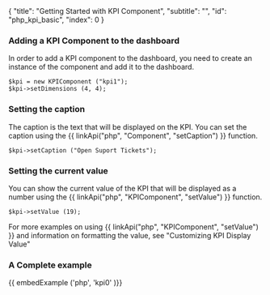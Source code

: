 <meta>
{
	"title": "Getting Started with KPI Component",
	"subtitle": "",
	"id": "php_kpi_basic",
	"index": 0
}
</meta>

### Adding a KPI Component to the dashboard

In order to add a KPI component to the dashboard, you need to create an instance of the component and add it to the dashboard.

~~~
$kpi = new KPIComponent ("kpi1");
$kpi->setDimensions (4, 4);
~~~

### Setting the caption

The caption is the text that will be displayed on the KPI. You can set the caption using the {{ linkApi("php", "Component", "setCaption") }} function.

~~~
$kpi->setCaption ("Open Suport Tickets");
~~~

### Setting the current value

You can show the current value of the KPI that will be displayed as a number using the {{ linkApi("php", "KPIComponent", "setValue") }} function.

~~~
$kpi->setValue (19);
~~~

For more examples on using {{ linkApi("php", "KPIComponent", "setValue") }} and information on formatting the value, see "Customizing KPI Display Value"

### A Complete example

{{ embedExample ('php', 'kpi0' )}}
